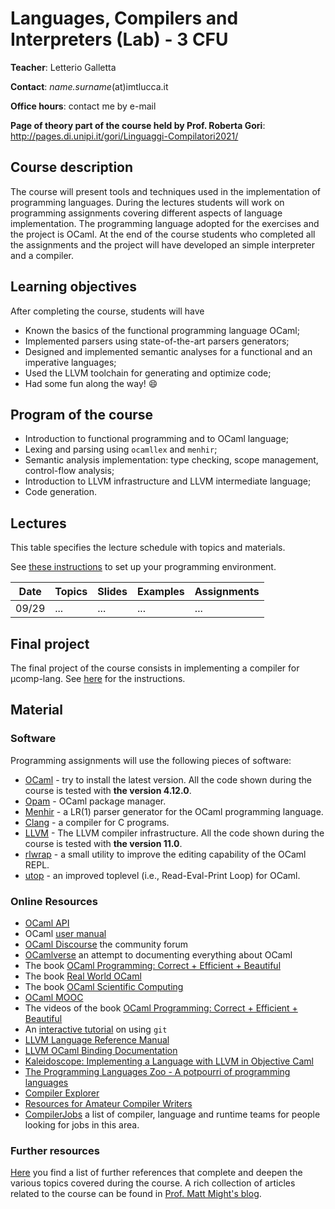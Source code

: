 # Languages, Compilers and Interpreters (Lab) - 3 CFU
**Teacher**: Letterio Galletta

**Contact**: *name.surname*(at)imtlucca.it

**Office hours**: contact me by e-mail

**Page of theory part of the course held by Prof. Roberta Gori**: http://pages.di.unipi.it/gori/Linguaggi-Compilatori2021/

## Course description
The course will present tools and techniques used in the implementation of programming languages. 
During the lectures students will work on programming assignments covering different aspects of language implementation. 
The programming language adopted for the exercises and the project is OCaml. 
At the end of the course students who completed all the assignments and the project will have developed an simple interpreter and a compiler. 


## Learning objectives

After completing the course, students will have  
* Known the basics of the functional programming language OCaml;
* Implemented parsers using state-of-the-art parsers generators; 
* Designed and implemented semantic analyses for a functional and an imperative languages;
* Used the LLVM toolchain for generating and optimize code; 
* Had some fun along the way! :smile: 

## Program of the course

* Introduction to functional programming and to OCaml language;
* Lexing and parsing using `ocamllex` and `menhir`;
* Semantic analysis implementation: type checking, scope management, control-flow analysis;
* Introduction to LLVM infrastructure and LLVM intermediate language;
* Code generation.

## Lectures
This table specifies the lecture schedule with topics and materials.

See [these instructions](instructions.md) to set up your programming environment. 

| Date  | Topics | Slides | Examples | Assignments| 
| ------|------- | -------|----------|------------|
| 09/29 | ...    | ...    | ...      | ...        | 

## Final project
The final project of the course consists in implementing a compiler for µcomp-lang. 
See [here](mcomp-lang/) for the instructions.

## Material

### Software
Programming assignments will use the following pieces of software:
* [OCaml](https://ocaml.org/) - try to install the latest version. All the code shown during the course is tested with **the version 4.12.0**. 
* [Opam](https://opam.ocaml.org/) - OCaml package manager.
* [Menhir](http://gallium.inria.fr/~fpottier/menhir/) - a LR(1) parser generator for the OCaml programming language.
* [Clang](https://clang.llvm.org/) - a compiler for C programs.
* [LLVM](http://llvm.org/) - The LLVM compiler infrastructure. All the code shown during the course is tested with **the version 11.0**.
* [rlwrap](https://github.com/hanslub42/rlwrap) - a small utility to improve the editing capability of the OCaml REPL.
* [utop](https://github.com/ocaml-community/utop) - an improved toplevel (i.e., Read-Eval-Print Loop) for OCaml.

### Online Resources
* [OCaml API](https://ocaml.org/api/index.html)
* OCaml [user manual](http://caml.inria.fr/pub/docs/manual-ocaml/index.html)
* [OCaml Discourse](https://discuss.ocaml.org/) the community forum
* [OCamlverse](https://ocamlverse.github.io/) an attempt to documenting everything about OCaml
* The book [OCaml Programming: Correct + Efficient + Beautiful](https://cs3110.github.io/textbook/cover.html)
* The book [Real World OCaml](https://dev.realworldocaml.org/)
* The book [OCaml Scientific Computing](https://ocaml.xyz/book/)
* [OCaml MOOC](https://www.youtube.com/playlist?list=PLALAWXhLW3667sFw1Lfo3LmHC7CFib2EN)
* The videos of the book [OCaml Programming: Correct + Efficient + Beautiful](https://www.youtube.com/playlist?list=PLre5AT9JnKShBOPeuiD9b-I4XROIJhkIU)
* An [interactive tutorial](https://learngitbranching.js.org/) on using `git`
* [LLVM Language Reference Manual](http://llvm.org/docs/LangRef.html)
* [LLVM OCaml Binding Documentation](https://llvm.moe/ocaml/)
* [Kaleidoscope: Implementing a Language with LLVM in Objective Caml](https://llvm.org/docs/tutorial/)
* [The Programming Languages Zoo - A potpourri of programming languages](http://plzoo.andrej.com/)
* [Compiler Explorer](https://godbolt.org/)
* [Resources for Amateur Compiler Writers](https://c9x.me/compile/bib/)
* [CompilerJobs](https://mgaudet.github.io/CompilerJobs/) a list of compiler, language and runtime teams for people looking for jobs in this area.

### Further resources

[Here](references.md) you find a list of further references that complete and deepen the various topics covered during the course.
A rich collection of articles related to the course can be found in [Prof. Matt Might's blog](http://matt.might.net/articles/).
